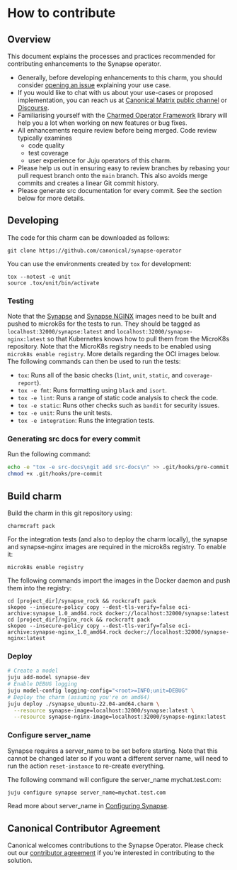 # How to contribute

## Overview

This document explains the processes and practices recommended for contributing
enhancements to the Synapse operator.

- Generally, before developing enhancements to this charm, you should consider
[opening an issue](https://github.com/canonical/synapse-operator/issues)
explaining your use case.
- If you would like to chat with us about your use-cases or proposed
implementation, you can reach us at [Canonical Matrix public channel](https://matrix.to/#/#charmhub-charmdev:ubuntu.com)
or [Discourse](https://discourse.charmhub.io/).
- Familiarising yourself with the [Charmed Operator Framework](https://juju.is/docs/sdk)
library will help you a lot when working on new features or bug fixes.
- All enhancements require review before being merged. Code review typically
examines
  - code quality
  - test coverage
  - user experience for Juju operators of this charm.
- Please help us out in ensuring easy to review branches by rebasing your pull
request branch onto the `main` branch. This also avoids merge commits and
creates a linear Git commit history.
- Please generate src documentation for every commit. See the section below for
more details.

## Developing

The code for this charm can be downloaded as follows:

```
git clone https://github.com/canonical/synapse-operator
```

You can use the environments created by `tox` for development:

```shell
tox --notest -e unit
source .tox/unit/bin/activate
```

### Testing

Note that the [Synapse](synapse_rock/rockcraft.yaml) and [Synapse NGINX](synapse_nginx_rock/rockcraft.yaml)
images need to be built and pushed to microk8s for the tests to run. They should
be tagged as `localhost:32000/synapse:latest` and
`localhost:32000/synapse-nginx:latest` so that Kubernetes knows how to pull them
from the MicroK8s repository. Note that the MicroK8s registry needs to be
enabled using `microk8s enable registry`. More details regarding the OCI images
below. The following commands can then be used to run the tests:

* `tox`: Runs all of the basic checks (`lint`, `unit`, `static`, and `coverage-report`).
* `tox -e fmt`: Runs formatting using `black` and `isort`.
* `tox -e lint`: Runs a range of static code analysis to check the code.
* `tox -e static`: Runs other checks such as `bandit` for security issues.
* `tox -e unit`: Runs the unit tests.
* `tox -e integration`: Runs the integration tests.

### Generating src docs for every commit

Run the following command:

```bash
echo -e "tox -e src-docs\ngit add src-docs\n" >> .git/hooks/pre-commit
chmod +x .git/hooks/pre-commit
```

## Build charm

Build the charm in this git repository using:

```shell
charmcraft pack
```
For the integration tests (and also to deploy the charm locally), the synapse
and synapse-nginx images are required in the microk8s registry. To enable it:

    microk8s enable registry

The following commands import the images in the Docker daemon and push them into
the registry:

    cd [project_dir]/synapse_rock && rockcraft pack
    skopeo --insecure-policy copy --dest-tls-verify=false oci-archive:synapse_1.0_amd64.rock docker://localhost:32000/synapse:latest
    cd [project_dir]/nginx_rock && rockcraft pack
    skopeo --insecure-policy copy --dest-tls-verify=false oci-archive:synapse-nginx_1.0_amd64.rock docker://localhost:32000/synapse-nginx:latest

### Deploy

```bash
# Create a model
juju add-model synapse-dev
# Enable DEBUG logging
juju model-config logging-config="<root>=INFO;unit=DEBUG"
# Deploy the charm (assuming you're on amd64)
juju deploy ./synapse_ubuntu-22.04-amd64.charm \
  --resource synapse-image=localhost:32000/synapse:latest \
  --resource synapse-nginx-image=localhost:32000/synapse-nginx:latest
```

### Configure server_name

Synapse requires a server_name to be set before starting. Note that this cannot
be changed later so if you want a different server name, will need to run the
action `reset-instance` to re-create everything.

The following command will configure the server_name mychat.test.com:

```bash
juju configure synapse server_name=mychat.test.com
```

Read more about server_name in [Configuring Synapse](https://matrix-org.github.io/synapse/latest/usage/configuration/config_documentation.html#server_name).

## Canonical Contributor Agreement

Canonical welcomes contributions to the Synapse Operator. Please check out our [contributor agreement](https://ubuntu.com/legal/contributors) if you're interested in contributing to the solution.